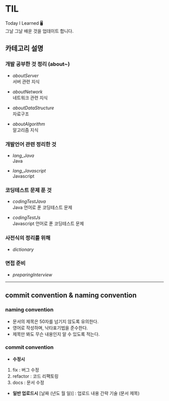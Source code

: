 # TIL
Today I Learned 🖥   
그날 그날 배운 것을 업데이트 합니다.

## 카테고리 설명

### 개발 공부한 것 정리 (about~)

- *aboutServer*       
서버 관련 지식

- *aboutNetwork*    
네트워크 관련 지식

- *aboutDataStructure*   
자료구조

- *aboutAlgorithm*   
알고리즘 지식

### 개발언어 관련 정리한 것 
   
- *lang_Java*   
Java 

- *lang_Javascript*   
Javascript 

### 코딩테스트 문제 푼 것

- *codingTestJava*   
Java 언어로 푼 코딩테스트 문제

- *codingTestJs*   
Javascript 언어로 푼 코딩테스트 문제

### 사전식의 정리를 위해

- *dictionary*

### 면접 준비   

- *preparingInterview*  

------------------------------------------------------------------------

## commit convention & naming convention  

### naming convention
- 문서의 제목은 50자를 넘기지 않도록 유의한다.    
- 영어로 작성하며, 낙타표기법을 준수한다.  
- 제목만 봐도 무슨 내용인지 알 수 있도록 적는다.   
  
### commit convention

- **수정시**
1. fix : 버그 수정
2. refactor : 코드 리팩토링 
3. docs : 문서 수정

- **일반 업로드시**
[날짜 (년도 월 일)] : 업로드 내용 간략 기술 (문서 제목)  

